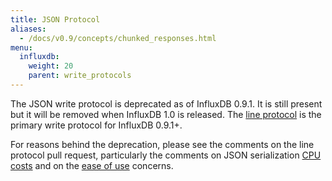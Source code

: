 ```yaml
---
title: JSON Protocol
aliases:
  - /docs/v0.9/concepts/chunked_responses.html
menu:
  influxdb:
    weight: 20
    parent: write_protocols
---
```


The JSON write protocol is deprecated as of InfluxDB 0.9.1. It is still present but it will be removed when InfluxDB 1.0 is released. The [line protocol](https://influxdb.com/docs/v0.9/write_protocols/line.html) is the primary write protocol for InfluxDB 0.9.1+.

For reasons behind the deprecation, please see the comments on the line protocol pull request, particularly the comments on JSON serialization [CPU costs](https://github.com/influxdb/influxdb/pull/2696#issuecomment-106968181) and on the [ease of use](https://github.com/influxdb/influxdb/pull/2696#issuecomment-107043910) concerns.
